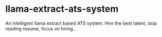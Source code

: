 # llama-extract-ats-system
An intelligent llama extract based ATS system. Hire the best talent, stop reading resume, focus on hiring...
